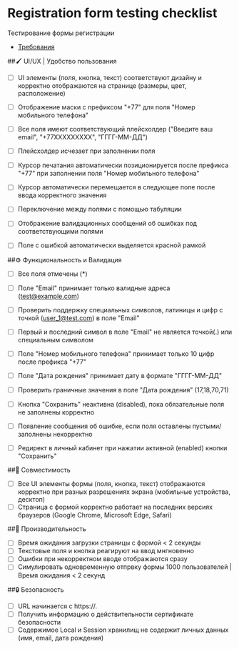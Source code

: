 # Registration form testing checklist

Тестирование формы регистрации
- [Требования](/test_assigment.pdf)

##🖌️ UI/UX | Удобство пользования

- [ ] UI элементы (поля, кнопка, текст) соответствуют дизайну и корректно отображаются на странице (размеры, цвет, расположение)
- [ ] Отображение маски с префиксом "+77" для поля "Номер мобильного телефона" 
- [ ] Все поля имеют соответствующий плейсхолдер ("Введите ваш email", "+77XXXXXXXXX", "ГГГГ-ММ-ДД")
- [ ] Плейсхолдер исчезает при заполнении поля
- [ ] Курсор печатания автоматически позиционируется после префикса "+77" при заполнении поля "Номер мобильного телефона"
- [ ] Курсор автоматически перемещается в следующее поле после ввода корректного значения
- [ ] Переключение между полями с помощью табуляции
- [ ] Отображение валидационных сообщений об ошибках под соответствующими полями
- [ ] Поле с ошибкой автоматически выделяется красной рамкой


##⚙️ Функциональность и Валидация

- [ ] Все поля отмечены (*)
- [ ] Поле "Еmail" принимает только валидные адреса (test@example.com)
- [ ] Проверить поддержку специальных символов, латиницы и цифр с точкой (user_1@test.com) в поле "Email"
- [ ] Первый и последний символ в поле "Email" не является точкой(.) или специальным символом
- [ ] Поле "Номер мобильного телефона" принимает только 10 цифр после префикса "+77"
- [ ] Поле "Дата рождения" принимает дату в формате "ГГГГ-ММ-ДД"
- [ ] Проверить граничные значения в поле "Дата рождения" (17,18,70,71)
- [ ] Кнопка "Сохранить" неактивна (disabled), пока обязательные поля не заполнены корректно
- [ ] Появление сообщения об ошибке, если поля оставлены пустыми/заполнены некорректно
- [ ] Редирект в личный кабинет при нажатии активной (enabled) кнопки "Сохранить"


##📲 Совместимость

- [ ] Все UI элементы формы (поля, кнопка, текст) отображаются корректно при разных разрешениях экрана (мобильные устройства, десктоп)
- [ ] Страница с формой корректно работает на последних версиях браузеров (Google Chrome, Microsoft Edge, Safari)

##🚄 Производительность

- [ ] Время ожидания загрузки страницы с формой < 2 секунды
- [ ] Текстовые поля и кнопка реагируют на ввод мнгновенно
- [ ] Ошибки при некорректном вводе отображаются сразу
- [ ] Симулировать одновременную отпрвку формы 1000 пользователей | Время ожидания < 2 секунд

##🔒 Безопасность

- [ ] URL начинается с https://.
- [ ] Получить информацию о действительности сертификате безопасности
- [ ] Содержимое Local и Session хранилищ не содержит личных данных (имя, email, дата рождения)
